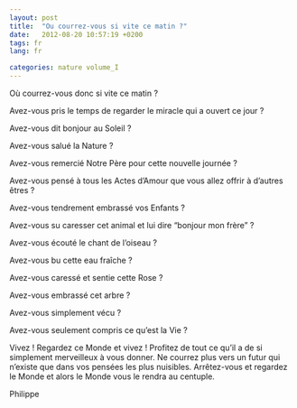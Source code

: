 ```yaml
---
layout: post
title:  "Ou courrez-vous si vite ce matin ?"
date:   2012-08-20 10:57:19 +0200
tags: fr
lang: fr

categories: nature volume_I
---
```

Où courrez-vous donc si vite ce matin ?<br>

Avez-vous pris le temps de regarder le miracle qui a ouvert ce jour ?<br>

Avez-vous dit bonjour au Soleil ?<br>

Avez-vous salué la Nature ?<br>

Avez-vous remercié Notre Père pour cette nouvelle journée ?<br>

Avez-vous pensé à tous les Actes d’Amour que vous allez offrir à d’autres êtres ?<br>

Avez-vous tendrement embrassé vos Enfants ?<br>

Avez-vous su caresser cet animal et lui dire “bonjour mon frère” ?<br>

Avez-vous écouté le chant de l’oiseau ?<br>

Avez-vous bu cette eau fraîche ?<br>

Avez-vous caressé et sentie cette Rose ?<br>

Avez-vous embrassé cet arbre ?<br>

Avez-vous simplement vécu ?<br>

Avez-vous seulement compris ce qu’est la Vie ?<br>

Vivez ! Regardez ce Monde et vivez ! Profitez de tout ce qu’il a de si simplement merveilleux à vous donner. Ne courrez plus vers un futur qui n’existe que dans vos pensées les plus nuisibles. Arrêtez-vous et regardez le Monde et alors le Monde vous le rendra au centuple.

Philippe

<!-- 
Ce(tte) œuvre est mise à disposition selon les termes de la Licence Creative Commons Attribution - Pas d’Utilisation Commerciale 4.0 International.
-->